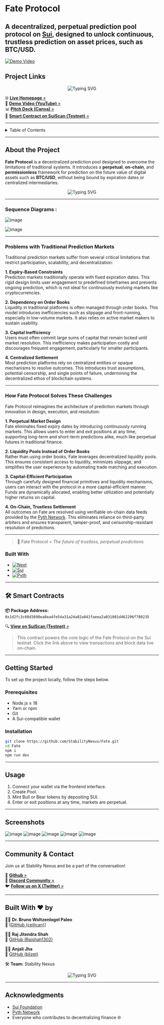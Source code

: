 # Fate Protocol
A decentralized, perpetual prediction pool protocol on [Sui](https://sui.io/), designed to unlock continuous, trustless prediction on asset prices, such as BTC/USD.
---

<!-- Embedding Demo Video  -->

[![Demo Video](https://img.youtube.com/vi/wUydLM6ex2A/maxresdefault.jpg)](https://youtu.be/wUydLM6ex2A)

##  Project Links

<p align="center">
  <img src="https://readme-typing-svg.demolab.com?font=Fira+Code&weight=500&pause=1000&color=blue&center=true&vCenter=true&multiline=true&width=600&lines=Check+them+out+to+understand+Fate+Protocol!" alt="Typing SVG" />
</p>

🌐 [**Live Homepage** »](https://fate-ivory.vercel.app/)  
🎥 [**Demo Video (YouTube)** »](https://youtu.be/wUydLM6ex2A)  
📊 [**Pitch Deck (Canva)** »](https://www.canva.com/design/DAGoMvKqF6I/EwaTeM14qztfVcs1aVfl6w/view?utlId=h3a9d19153a#21)  
🧾 [**Smart Contract on SuiScan (Testnet)** »](https://suiscan.xyz/testnet/object/0x1d2fc3c60d3898ea8ea4fe54a31a24a82a841faeea2a031801d462296f780235/tx-blocks)

---

<!-- TABLE OF CONTENTS -->

<!-- TABLE OF CONTENTS -->

<details>
  <summary>Table of Contents</summary>
  <ol>
    <li>
      <a href="#about-the-project">About The Project</a>
      <ul>
        <li><a href="#built-with">Built With</a></li>
      </ul>
    </li>
    <li>
      <a href="#project-links">Project Links</a>
    </li>
    <li>
      <a href="#getting-started">Getting Started</a>
      <ul>
        <li><a href="#prerequisites">Prerequisites</a></li>
        <li><a href="#installation">Installation</a></li>
      </ul>
    </li>
    <li><a href="#usage">Usage</a></li>
    <li><a href="#%EF%B8%8F-smart-contracts">Smart Contracts</a></li>
    <li><a href="#community--contact">🌐 Community & Contact</a></li>
    <li><a href="#built-with-%EF%B8%8F-by">👥 Built With ❤️ by</a></li>
    <li><a href="#acknowledgments">Acknowledgments</a></li>
  </ol>
</details>


---

## About the Project

**Fate Protocol** is a decentralized prediction pool designed to overcome the limitations of traditional systems. It introduces a **perpetual**, **on-chain**, and **permissionless** framework for prediction on the future value of digital assets such as **BTC/USD**, without being bound by expiration dates or centralized intermediaries.

<p align="center">
  <img src="https://readme-typing-svg.demolab.com?font=Fira+Code&weight=500&pause=2000&color=purple&center=true&vCenter=true&multiline=true&width=600&lines=Why+bet+on+tomorrow,+when+you+can+predict+forever?" alt="Typing SVG" />
</p>

---
### Sequence Diagrams :
![image](https://github.com/user-attachments/assets/01ea9b80-0c35-4632-a4e7-78042179bb37)

![image](https://github.com/user-attachments/assets/9c792de3-76cc-40df-80cc-935bba700a79)

---

### Problems with Traditional Prediction Markets

Traditional prediction markets suffer from several critical limitations that restrict participation, scalability, and decentralization:

**1. Expiry-Based Constraints**  
Prediction markets traditionally operate with fixed expiration dates. This rigid design limits user engagement to predefined timeframes and prevents ongoing prediction, which is not ideal for continuously evolving markets like cryptocurrencies.

**2. Dependency on Order Books**  
Liquidity in traditional platforms is often managed through order books. This model introduces inefficiencies such as slippage and front-running, especially in low-volume markets. It also relies on active market makers to sustain usability.

**3. Capital Inefficiency**  
Users must often commit large sums of capital that remain locked until market resolution. This inefficiency makes participation costly and discourages frequent engagement, particularly for smaller participants.

**4. Centralized Settlement**  
Most prediction platforms rely on centralized entities or opaque mechanisms to resolve outcomes. This introduces trust assumptions, potential censorship, and single points of failure, undermining the decentralized ethos of blockchain systems.

---

### How Fate Protocol Solves These Challenges

Fate Protocol reimagines the architecture of prediction markets through innovation in design, execution, and resolution:

**1. Perpetual Market Design**  
Fate eliminates fixed expiry dates by introducing continuously running markets. This allows users to enter and exit positions at any time, supporting long-term and short-term predictions alike, much like perpetual futures in traditional finance.

**2. Liquidity Pools Instead of Order Books**  
Rather than using order books, Fate leverages decentralized liquidity pools. This ensures consistent access to liquidity, minimizes slippage, and simplifies the user experience by automating trade matching and execution.

**3. Capital-Efficient Participation**  
Through carefully designed financial primitives and liquidity mechanisms, users can interact with the protocol in a more capital-efficient manner. Funds are dynamically allocated, enabling better utilization and potentially higher returns on capital.

**4. On-Chain, Trustless Settlement**  
All outcomes on Fate are resolved using verifiable on-chain data feeds provided by the [Pyth Network](https://pyth.network/). This eliminates reliance on third-party arbiters and ensures transparent, tamper-proof, and censorship-resistant resolution of predictions.

---

> 🔮 Fate Protocol = *The future of trustless, perpetual predictions.*


### Built With

* [![Next][Next.js]][Next-url]
* [![Sui][Sui.dev]][Sui-url]
* [![Pyth][Pyth.network]][Pyth-url]

<!-- Badges -->

[Next.js]: https://img.shields.io/badge/Next.js-000000?style=for-the-badge&logo=nextdotjs&logoColor=white
[Sui.dev]: https://img.shields.io/badge/Sui-5D3FD3?style=for-the-badge&logo=apachespark&logoColor=white
[Pyth.network]: https://img.shields.io/badge/Pyth_Network-0A0A23?style=for-the-badge&logo=data:image/svg+xml;base64,...&logoColor=white

<!-- Links -->

[Next-url]: https://nextjs.org/
[Sui-url]: https://sui.io/
[Pyth-url]: https://pyth.network/

---

## 🛠️ Smart Contracts

**📦 Package Address:**  
`0x1d2fc3c60d3898ea8ea4fe54a31a24a82a841faeea2a031801d462296f780235`

🔍 [**View on SuiScan (Testnet)** »](https://suiscan.xyz/testnet/object/0x1d2fc3c60d3898ea8ea4fe54a31a24a82a841faeea2a031801d462296f780235/tx-blocks)

> This contract powers the core logic of the Fate Protocol on the Sui testnet. Click the link above to view transactions and block data live on-chain.

---

## Getting Started

To set up the project locally, follow the steps below.

### Prerequisites

* Node.js ≥ 18
* Yarn or npm
* Git
* A Sui-compatible wallet

### Installation

```bash
git clone https://github.com/StabilityNexus/Fate.git
cd Fate
npm i
npm run dev
```

---

## Usage

1. Connect your wallet via the frontend interface.
2. Create Pool.
3. Mint Bull or Bear tokens by depositing SUI.
4. Enter or exit positions at any time, markets are perpetual.

---
## Screenshots
![image](https://github.com/user-attachments/assets/33a11f36-6a38-4f54-a797-30d3d1f2f9fc)
![image](https://github.com/user-attachments/assets/da530987-b2d3-4854-9f7b-85ade20c1c04)
![image](https://github.com/user-attachments/assets/4edc71d7-5af7-4a05-b60b-2c1501f58820)
![image](https://github.com/user-attachments/assets/64fc374c-4241-4220-8564-af09a0e9b525)
![image](https://github.com/user-attachments/assets/b3321dfa-09ba-4092-8d78-0cf2b5bc73bb)

---

## Community & Contact

Join us at Stability Nexus and be a part of the conversation!  

📂 [**Github** »](https://github.com/StabilityNexus/Fate)  
💬 [**Discord Community** »](https://discord.com/invite/CNKDTSvYa7)  
🐦 [**Follow us on X (Twitter)** »](https://x.com/StabilityNexus)

---

## Built With ❤️ by
👨‍💻 **Dr. Bruno Woltzenlogel Paleo**  
🔗 [[GitHub (ceilican)](https://github.com/ceilican)]

👨‍💻 **Raj Jitendra Shah**  
🔗 [GitHub (Rajshah1302)](https://github.com/Rajshah1302)

👩‍💻 **Anjali Jha**  
🔗 [GitHub (blizet)](https://github.com/blizet)

🛠️ **Team:** Stability Nexus

<p align="center">
  <img src="https://readme-typing-svg.demolab.com?font=Fira+Code&weight=500&pause=1000&color=22C55E&center=true&vCenter=true&multiline=true&width=700&lines=Building+decentralized+futures%2C+one+block+at+a+time+%F0%9F%94%8E" alt="Typing SVG" />
</p>


---

## Acknowledgments

* [Sui Foundation](https://sui.io/)
* [Pyth Network](https://pyth.network/)
* Everyone who contributes to decentralizing finance 🌐
